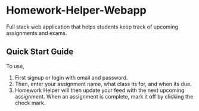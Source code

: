 # Homework-Helper-Webapp
Full stack web application that helps students keep track of upcoming assignments and exams.

## Quick Start Guide
To use, 
1. First signup or login with email and password. 
2. Then, enter your assignment name, what class its for, and when its due.
3. Homework Helper will then update your feed with the next upcoming assignment. When an assignment is complete, mark it off by clicking
the check mark.
